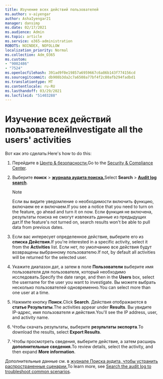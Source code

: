 ```yaml
---
title: Изучение всех действий пользователей
ms.author: v-aiyengar
author: AshaIyengar21
manager: dansimp
ms.date: 02/17/2021
ms.audience: Admin
ms.topic: article
ms.service: o365-administration
ROBOTS: NOINDEX, NOFOLLOW
localization_priority: Normal
ms.collection: Adm_O365
ms.custom:
- "9002486"
- "7524"
ms.openlocfilehash: 391ad9f0e19857a6959667c6a86b143f774156cd
ms.sourcegitcommit: db908b3da2c7a6508a77bf4f2c80afb294fadbd1
ms.translationtype: MT
ms.contentlocale: ru-RU
ms.lasthandoff: 03/29/2021
ms.locfileid: "51403288"
---
```

# <a name="investigate-all-the-users-activities"></a><span data-ttu-id="018f3-102">Изучение всех действий пользователей</span><span class="sxs-lookup"><span data-stu-id="018f3-102">Investigate all the users' activities</span></span>

<span data-ttu-id="018f3-103">Вот как это сделать:</span><span class="sxs-lookup"><span data-stu-id="018f3-103">Here's how to do this:</span></span>

1. <span data-ttu-id="018f3-104">Перейдите в [Центр & безопасности.](https://go.microsoft.com/fwlink/p/?linkid=2077143)</span><span class="sxs-lookup"><span data-stu-id="018f3-104">Go to the [Security & Compliance Center](https://go.microsoft.com/fwlink/p/?linkid=2077143).</span></span>
1. <span data-ttu-id="018f3-105">Выберите **поиск**  >  **[журнала аудита поиска.](https://go.microsoft.com/fwlink/?linkid=2103759)**</span><span class="sxs-lookup"><span data-stu-id="018f3-105">Select **Search** > **[Audit log search](https://go.microsoft.com/fwlink/?linkid=2103759)**.</span></span>
    > [!NOTE]
    > <span data-ttu-id="018f3-106">Если вы видите уведомление о необходимости включить функцию, включаем ее и включаем.</span><span class="sxs-lookup"><span data-stu-id="018f3-106">If you see a notice that you need to turn on the feature, go ahead and turn it on now.</span></span> <span data-ttu-id="018f3-107">Если функция не включена, результаты поиска не смогут извлекать данные из предыдущих дат.</span><span class="sxs-lookup"><span data-stu-id="018f3-107">If the feature's not turned on, search results won't be able to pull data from previous dates.</span></span>

1. <span data-ttu-id="018f3-108">Если вас интересует определенное действие, выберите его из **списка Действия.**</span><span class="sxs-lookup"><span data-stu-id="018f3-108">If you're interested in a specific activity, select it from the **Activities** list.</span></span> <span data-ttu-id="018f3-109">Если нет, по умолчанию все действия будут возвращены выбранному пользователю.</span><span class="sxs-lookup"><span data-stu-id="018f3-109">If not, by default all activities will be returned for the selected user.</span></span>
1. <span data-ttu-id="018f3-110">Укажите диапазон дат, а затем в поле **Пользователи** выберите имя пользователя для пользователя, который необходимо исследовать.</span><span class="sxs-lookup"><span data-stu-id="018f3-110">Specify the date range, and then in the **Users** box, select the username for the user you want to investigate.</span></span> <span data-ttu-id="018f3-111">Вы можете выбрать несколько пользователей одновременно.</span><span class="sxs-lookup"><span data-stu-id="018f3-111">You can select more than one user at a time.</span></span>
1. <span data-ttu-id="018f3-112">Нажмите кнопку **Поиск**.</span><span class="sxs-lookup"><span data-stu-id="018f3-112">Click **Search**.</span></span> <span data-ttu-id="018f3-113">Действия отображаются в **статье Результаты**.</span><span class="sxs-lookup"><span data-stu-id="018f3-113">The activities appear under **Results**.</span></span> <span data-ttu-id="018f3-114">Вы увидите IP-адрес, имя пользователя и действия.</span><span class="sxs-lookup"><span data-stu-id="018f3-114">You'll see the IP address, user, and activity name.</span></span>
1. <span data-ttu-id="018f3-115">Чтобы скачать результаты, выберите **результаты экспорта**.</span><span class="sxs-lookup"><span data-stu-id="018f3-115">To download the results, select **Export Results**.</span></span>
1. <span data-ttu-id="018f3-116">Чтобы просмотреть сведения, выберите действие, а затем расширь **дополнительные сведения.**</span><span class="sxs-lookup"><span data-stu-id="018f3-116">To review details, select the activity, and then expand **More information**.</span></span>

<span data-ttu-id="018f3-117">Дополнительные данные см. в [журнале Поиска аудита, чтобы устранить распространенные сценарии.](https://go.microsoft.com/fwlink/?linkid=2103944)</span><span class="sxs-lookup"><span data-stu-id="018f3-117">To learn more, see [Search the audit log to troubleshoot common scenarios](https://go.microsoft.com/fwlink/?linkid=2103944).</span></span>